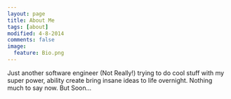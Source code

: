 ```yaml
---
layout: page
title: About Me
tags: [about]
modified: 4-8-2014
comments: false
image:
  feature: Bio.png
---
```


Just another software engineer (Not Really!) trying to do cool stuff with my super power, ability create bring insane ideas to life overnight. Nothing much to say now. But Soon...
